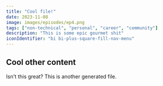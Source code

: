 ```yaml
---
title: "Cool file!"
date: 2023-11-08
image: images/episodes/ep4.png
tags: ["non-technical", "personal", "career", "community"]
description: "This is some epic gourmet shit"
iconIdentifier: "bi bi-plus-square-fill-nav-menu"
---
```


## Cool other content

Isn't this great? This is another generated file.
